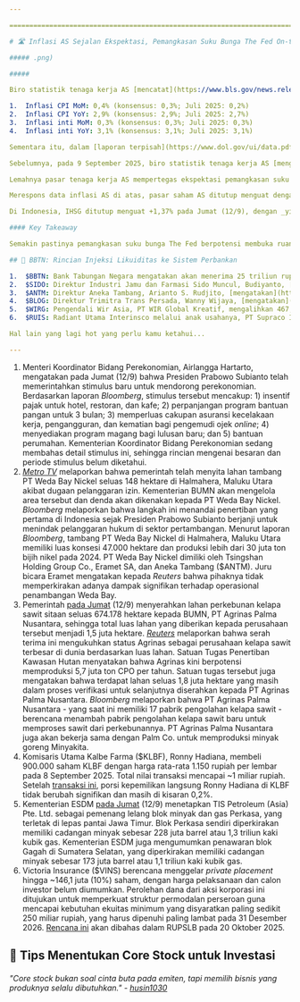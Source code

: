 ```yaml
---

==================================================================================================================================================================================================================================

# 🛣️ Inflasi AS Sejalan Ekspektasi, Pemangkasan Suku Bunga The Fed On-track

##### .png)

##### 

Biro statistik tenaga kerja AS [mencatat](https://www.bls.gov/news.release/cpi.nr0.htm) bahwa inflasi indeks harga konsumen (_consumer price index_/CPI) di AS meningkat pada Agustus 2025 dibandingkan Juli 2025, meski masih sejalan dengan ekspektasi konsensus. Pertumbuhan inflasi CPI AS secara bulanan dan tahunan pada Agustus 2025 merupakan kenaikan inflasi tercepat sejak Januari 2025. Berikut rinciannya:

1.  Inflasi CPI MoM: 0,4% (konsensus: 0,3%; Juli 2025: 0,2%)
2.  Inflasi CPI YoY: 2,9% (konsensus: 2,9%; Juli 2025: 2,7%)
3.  Inflasi inti MoM: 0,3% (konsensus: 0,3%; Juli 2025: 0,3%)
4.  Inflasi inti YoY: 3,1% (konsensus: 3,1%; Juli 2025: 3,1%)

Sementara itu, dalam [laporan terpisah](https://www.dol.gov/ui/data.pdf), jumlah klaim awal untuk manfaat pengangguran (_initial jobless claims_) meningkat 27.000 pada pekan lalu ke level 263.000, lebih tinggi dibandingkan ekspektasi konsensus di level 235.000.

Sebelumnya, pada 9 September 2025, biro statistik tenaga kerja AS [mengatakan](https://www.reuters.com/business/us-payrolls-benchmark-revision-estimate-suggests-labor-market-weaker-than-2025-09-09/) bahwa ekonomi AS kemungkinan menciptakan _non-farm payrolls_ yang lebih rendah sebanyak 911 ribu lapangan pekerjaan dibandingkan perkiraan sebelumnya selama periode 12 bulan yang berakhir pada Maret 2025. Hal ini mengindikasikan bahwa pertumbuhan lapangan pekerjaan AS sudah melambat sebelum tarif impor yang agresif dari Presiden Donald Trump. _[Reuters](https://www.reuters.com/world/us/us-consumer-inflation-accelerates-weekly-jobless-claims-approach-four-year-high-2025-09-11/)_ melaporkan bahwa masih tingginya tingkat inflasi di tengah pelemahan pasar tenaga kerja memicu kekhawatiran akan ketidakpastian ekonomi AS ke depan, khususnya terkait stagflasi.

Lemahnya pasar tenaga kerja AS mempertegas ekspektasi pemangkasan suku bunga The Fed pada pertemuan pekan depan. Berdasarkan analisis dari [CME FedWatch Tool](https://www.cmegroup.com/markets/interest-rates/cme-fedwatch-tool.html) per Jumat (12/9), probabilitas The Fed untuk memangkas suku bunga pekan depan mencapai 100%, dengan probabilitas pemangkasan sebesar 25 bps mencapai 92,7% dan probabilitas pemangkasan sebesar 50 bps mencapai 7,3%.

Merespons data inflasi AS di atas, pasar saham AS ditutup menguat dengan Dow naik +1,36% ke level _all-time high_ di 46.108 pada Kamis (11/9), sementara S&P 500 dan Nasdaq masing-masing menguat +0,85%, dan +0,72%. Pada hari yang sama, _yield_ obligasi pemerintah AS untuk tenor 10 tahun turun -2,48 bps ke level ~4,02%.

Di Indonesia, IHSG ditutup menguat +1,37% pada Jumat (12/9), dengan _yield_ obligasi pemerintah Indonesia tenor 10 tahun turun -5,1 bps ke level ~6,33% dan kurs rupiah terhadap dolar AS menguat +0,51% ke level 16.378.

#### Key Takeaway

Semakin pastinya pemangkasan suku bunga The Fed berpotensi membuka ruang bagi Bank Indonesia untuk melakukan pemangkasan suku bunga lanjutan guna membantu mendorong pertumbuhan ekonomi. Konsensus _Bloomberg_ memproyeksikan BI Rate akan berada di level 4,75% pada akhir 2025, yang mengimplikasikan pemangkasan suku bunga 1x lagi. Kami menilai keberhasilan pemerintah dalam mendongkrak kembali pertumbuhan ekonomi berpotensi menjadi katalis positif untuk membalikkan tren _foreign outflow_. Pemerintah sendiri kembali sedang menyiapkan [stimulus baru](https://stockbit.com/post/20876375) yang perlu dicermati detailnya (besaran, target penerima, dan durasi) oleh investor.

## 💉 BBTN: Rincian Injeksi Likuiditas ke Sistem Perbankan

1.  $BBTN: Bank Tabungan Negara mengatakan akan menerima 25 triliun rupiah dari total 200 triliun rupiah cadangan kas pemerintah yang akan disalurkan ke sistem perbankan Indonesia. Sementara itu, Bank Rakyat Indonesia ($BBRI), Bank Mandiri ($BMRI), dan Bank Negara Indonesia ($BBNI) masing-masing akan memperoleh 55 triliun rupiah, sedangkan 10 triliun rupiah sisanya dialokasikan untuk Bank Syariah Indonesia ($BRIS). BBTN menambahkan bahwa dana tersebut akan ditempatkan pada instrumen _deposit on call_ bertenor 6 bulan yang dapat diperpanjang, dengan bunga/imbal hasil ~4%. Dalam kesempatan terpisah, Direktur Jenderal Kementerian Keuangan, Febrio Kacaribu, [mengatakan](https://www.bloombergtechnoz.com/detail-news/83799/airlangga-minta-dunia-usaha-respons-guyuran-rp200-t-ke-himbara/2) bahwa injeksi likuiditas ini khusus ditujukan untuk mendorong penyaluran kredit dalam program prioritas pemerintah, bukan untuk diinvestasikan kembali dalam bentuk SBN maupun SRBI.
2.  $SIDO: Direktur Industri Jamu dan Farmasi Sido Muncul, Budiyanto, [mengatakan](https://industri.kontan.co.id/news/sido-muncul-sido-incar-negara-ekspor-baru-mulai-dari-indochina-hingga-afrika) bahwa pihaknya menargetkan kontribusi penjualan ekspor dapat naik ke kisaran 15-17% terhadap total penjualan dalam waktu 5 tahun ke depan (vs. [1H25](https://investor.sidomuncul.co.id/misc/slides/2025/Company-Update-6M25.pdf): 9,7% terhadap total penjualan). Untuk mencapai target ini, SIDO berencana masuk ke negara-negara baru - seperti wilayah Indochina dan negara kawasan Afrika - dan meluncurkan produk baru ke negara ekspor. Saat ini, SIDO sudah hadir di 30 negara dengan 3 negara tujuan utama meliputi Malaysia, Filipina, dan Nigeria.
3.  $ANTM: Direktur Aneka Tambang, Arianto S. Rudjito, [mengatakan](https://industri.kontan.co.id/news/antam-targetkan-konstruksi-smelter-nikel-rkef-halmahera-timur-mulai-september-2025) bahwa pihaknya menargetkan pembangunan smelter nikel RKEF di Buli, Halmahera Timur, dapat dimulai paling cepat pada akhir September atau Oktober 2025. Konstruksi smelter yang dibangun bersama Ningbo Contemporary Brunp Lygend Co. Ltd. ini ditargetkan rampung pada akhir 2026, dengan uji coba operasional (_commissioning_) ditargetkan berlangsung pada 2027. Pada tahap awal, smelter ini ditargetkan dapat memproduksi _nickel pig iron_ sebesar 88.000 ton per tahun. ANTM sendiri memiliki 40% saham dalam proyek pemurnian bernilai 1,4 miliar dolar AS ini.
4.  $BLOG: Direktur Trimitra Trans Persada, Wanny Wijaya, [mengatakan](https://industri.kontan.co.id/news/trimitra-trans-blog-memacu-ekspansi-jaringan-bisnis-dan-cold-storage) bahwa pihaknya berencana membangun _cold storage_ di beberapa daerah - yakni, Batam, Medan, Manado, Bali dan Palembang - meski tidak merinci target mulai pembangunan dan operasionalnya. Perseroan juga memperkirakan pembangunan _cold storage_ di Tangerang dan Boyolali dapat rampung pada tahun ini, sementara pembangunan _cold storage_ di Makassar dan Pontianak dapat selesai pada 1H26. Untuk 2025, BLOG menyiapkan _capex_ sekitar 500 miliar rupiah, dengan 200 miliar rupiah ditujukan untuk ekspansi pergudangan dan sisanya untuk menambah jumlah armada. Saat ini, BLOG mengoperasikan lebih dari 3.300 armada dan 14 fasilitas _cold storage_, di mana perseroan memiliki 124 titik operasional di 47 kota pada 23 provinsi Indonesia.
5.  $WIRG: Pengendali Wir Asia, PT WIR Global Kreatif, mengalihkan 467,4 juta saham WIRG dengan harga rata-rata 170 rupiah per lembar pada 10 September 2025. Total nilai transaksi mencapai ~79,5 miliar rupiah dan ditujukan untuk strategi internal. Setelah [transaksi ini](https://www.idx.co.id/StaticData/NewsAndAnnouncement/ANNOUNCEMENTSTOCK/From_EREP/202509/1b8bcdf681_19cfae33cf.pdf), porsi kepemilikan langsung PT WIR Global Kreatif di WIRG turun dari 9,432% menjadi 5,517%.
6.  $RUIS: Radiant Utama Interinsco melalui anak usahanya, PT Supraco Indonesia (SPC), [mengumumkan](https://www.idx.co.id/StaticData/NewsAndAnnouncement/ANNOUNCEMENTSTOCK/From_EREP/202509/573f3e2a54_182732a99e.pdf) bahwa nilai transaksi penjualan 5% kepemilikan PT Sorik Marapi Geothermal Power ke OTP Geothermal Pte. Ltd. dan KS Orka Renewables Pte. Ltd. adalah 10,5 juta dolar AS. Transaksi penjualan kepada OTP Geothermal senilai ~7,5 juta dolar AS dilakukan dengan pelunasan utang melalui mekanisme kompensasi (_set-off_) antara harga pembelian dan utang SPC kepada OTP Geothermal. Sementara itu, penjualan kepada KS Orka Renewables senilai ~3 juta dolar AS dibayarkan secara penuh dalam bentuk pembayaran tunai. [Sebelumnya](https://snips.stockbit.com/snips-terbaru/-sektor-dairy-1h25-cmry-lampaui-ekspektasi-ultj-lemah#:~:text=%24RUIS%3A%20Radiant%20Utama,dari%20ekuitas%20perseroan.), RUIS telah mengumumkan rencana transaksi ini pada Juli 2025, tetapi saat itu perseroan belum menyebutkan nilai transaksinya.

Hal lain yang lagi hot yang perlu kamu ketahui...

---
```


1.  Menteri Koordinator Bidang Perekonomian, Airlangga Hartarto, mengatakan pada Jumat (12/9) bahwa Presiden Prabowo Subianto telah memerintahkan stimulus baru untuk mendorong perekonomian. Berdasarkan laporan _Bloomberg_, stimulus tersebut mencakup: 1) insentif pajak untuk hotel, restoran, dan kafe; 2) perpanjangan program bantuan pangan untuk 3 bulan; 3) memperluas cakupan asuransi kecelakaan kerja, pengangguran, dan kematian bagi pengemudi ojek _online_; 4) menyediakan program magang bagi lulusan baru; dan 5) bantuan perumahan. Kementerian Koordinator Bidang Perekonomian sedang membahas detail stimulus ini, sehingga rincian mengenai besaran dan periode stimulus belum diketahui.
2.  _[Metro TV](https://www.youtube.com/watch?v=OOXOohpz6Yk)_ melaporkan bahwa pemerintah telah menyita lahan tambang PT Weda Bay Nickel seluas 148 hektare di Halmahera, Maluku Utara akibat dugaan pelanggaran izin. Kementerian BUMN akan mengelola area tersebut dan denda akan dikenakan kepada PT Weda Bay Nickel. _Bloomberg_ melaporkan bahwa langkah ini menandai penertiban yang pertama di Indonesia sejak Presiden Prabowo Subianto berjanji untuk menindak pelanggaran hukum di sektor pertambangan. Menurut laporan _Bloomberg_, tambang PT Weda Bay Nickel di Halmahera, Maluku Utara memiliki luas konsesi 47.000 hektare dan produksi lebih dari 30 juta ton bijih nikel pada 2024. PT Weda Bay Nickel dimiliki oleh Tsingshan Holding Group Co., Eramet SA, dan Aneka Tambang ($ANTM). Juru bicara Eramet mengatakan kepada _Reuters_ bahwa pihaknya tidak memperkirakan adanya dampak signifikan terhadap operasional penambangan Weda Bay.
3.  Pemerintah [pada Jumat](https://www.antaranews.com/berita/5104605/satgas-pkh-serahkan-674178-hektare-lahan-kawasan-hutan-ke-pt-agrinas) (12/9) menyerahkan lahan perkebunan kelapa sawit sitaan seluas 674.178 hektare kepada BUMN, PT Agrinas Palma Nusantara, sehingga total luas lahan yang diberikan kepada perusahaan tersebut menjadi 1,5 juta hektare. _[Reuters](https://www.reuters.com/markets/commodities/indonesias-agrinas-adds-sprawling-palm-areas-plans-dozens-more-mills-2025-09-12/)_ melaporkan bahwa serah terima ini mengukuhkan status Agrinas sebagai perusahaan kelapa sawit terbesar di dunia berdasarkan luas lahan. Satuan Tugas Penertiban Kawasan Hutan menyatakan bahwa Agrinas kini berpotensi memproduksi 5,7 juta ton CPO per tahun. Satuan tugas tersebut juga mengatakan bahwa terdapat lahan seluas 1,8 juta hektare yang masih dalam proses verifikasi untuk selanjutnya diserahkan kepada PT Agrinas Palma Nusantara. _Bloomberg_ melaporkan bahwa PT Agrinas Palma Nusantara - yang saat ini memiliki 17 pabrik pengolahan kelapa sawit - berencana menambah pabrik pengolahan kelapa sawit baru untuk memproses sawit dari perkebunannya. PT Agrinas Palma Nusantara juga akan bekerja sama dengan Palm Co. untuk memproduksi minyak goreng Minyakita.
4.  Komisaris Utama Kalbe Farma ($KLBF), Ronny Hadiana, membeli 900.000 saham KLBF dengan harga rata-rata 1.150 rupiah per lembar pada 8 September 2025. Total nilai transaksi mencapai ~1 miliar rupiah. Setelah [transaksi ini](https://www.idx.co.id/StaticData/NewsAndAnnouncement/ANNOUNCEMENTSTOCK/From_EREP/202509/58bd7d6591_75bef7c8ce.pdf), porsi kepemilikan langsung Ronny Hadiana di KLBF tidak berubah signifikan dan masih di kisaran 0,2%.
5.  Kementerian ESDM [pada Jumat](https://www.reuters.com/business/energy/indonesia-awards-perkasa-block-tis-petroleum-2025-09-12/) (12/9) menetapkan TIS Petroleum (Asia) Pte. Ltd. sebagai pemenang lelang blok minyak dan gas Perkasa, yang terletak di lepas pantai Jawa Timur. Blok Perkasa sendiri diperkirakan memiliki cadangan minyak sebesar 228 juta barrel atau 1,3 triliun kaki kubik gas. Kementerian ESDM juga mengumumkan penawaran blok Gagah di Sumatera Selatan, yang diperkirakan memiliki cadangan minyak sebesar 173 juta barrel atau 1,1 triliun kaki kubik gas.
6.  Victoria Insurance ($VINS) berencana menggelar _private placement_ hingga ~146,1 juta (10%) saham, dengan harga pelaksanaan dan calon investor belum diumumkan. Perolehan dana dari aksi korporasi ini ditujukan untuk memperkuat struktur permodalan perseroan guna mencapai kebutuhan ekuitas minimum yang disyaratkan paling sedikit 250 miliar rupiah, yang harus dipenuhi paling lambat pada 31 Desember 2026. [Rencana ini](https://www.idx.co.id/StaticData/NewsAndAnnouncement/ANNOUNCEMENTSTOCK/From_EREP/202509/c292c13deb_1366f8a70c.pdf) akan dibahas dalam RUPSLB pada 20 Oktober 2025.

## 🎯 Tips Menentukan Core Stock untuk Investasi

###### _"Core stock bukan soal cinta buta pada emiten, tapi memilih bisnis yang produknya selalu dibutuhkan." -_ _[husin1030](https://stockbit.com/husin1030)_

#####
